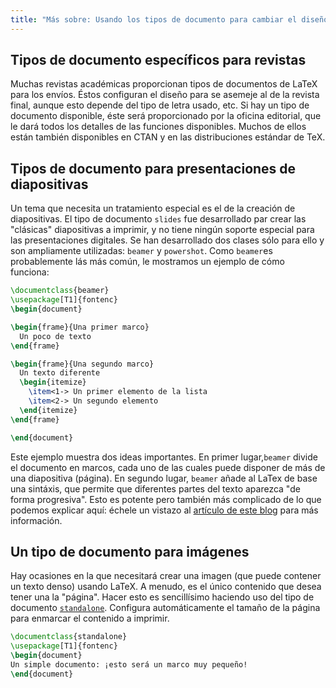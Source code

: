 ```yaml
---
title: "Más sobre: Usando los tipos de documento para cambiar el diseño"
---
```


## Tipos de documento específicos para revistas

Muchas revistas académicas proporcionan tipos de documentos de LaTeX
para los envíos. Éstos configuran el diseño para se asemeje al de la 
revista final, aunque esto depende del tipo de letra usado, etc. Si hay
un tipo de documento disponible, éste será proporcionado por la oficina
editorial, que le dará todos los detalles de las funciones disponibles.
Muchos de ellos están también disponibles en CTAN y en las distribuciones
estándar de TeX.

## Tipos de documento para presentaciones de diapositivas

Un tema que necesita un tratamiento especial es el de la creación de diapositivas. El tipo de
documento `slides` fue desarrollado par crear las "clásicas" diapositivas a imprimir, y no tiene 
ningún soporte especial para las presentaciones digitales. Se han desarrollado dos clases sólo para ello
y son ampliamente utilizadas: `beamer` y `powershot`. Como `beamer`es probablemente lás más
común, le mostramos un ejemplo de cómo funciona:

```latex
\documentclass{beamer}
\usepackage[T1]{fontenc}
\begin{document}

\begin{frame}{Una primer marco}
  Un poco de texto
\end{frame}

\begin{frame}{Una segundo marco}
  Un texto diferente
  \begin{itemize}
    \item<1-> Un primer elemento de la lista
    \item<2-> Un segundo elemento
  \end{itemize}
\end{frame}

\end{document}
```

Este ejemplo muestra dos ideas importantes. En primer lugar,`beamer` divide el documento
en marcos, cada uno de las cuales puede disponer de más de una diapositiva (página). En segundo
lugar, `beamer` añade al LaTex de base una sintáxis, que permite que diferentes partes del texto 
aparezca "de forma progresiva". Esto es potente pero también más complicado de lo que podemos 
explicar aquí: échele un vistazo al [artículo de este blog](https://www.texdev.net/2014/01/17/the-beamer-slide-overlay-concept/) para
más información.

## Un tipo de documento para imágenes

Hay ocasiones en la que necesitará crear una imagen (que puede contener un texto denso)
usando LaTeX. A menudo, es el único contenido que desea tener una la "página". Hacer esto
es sencillísimo haciendo uso del tipo de documento [`standalone`](https://ctan.org/pkg/standalone).
Configura automáticamente el tamaño de la página para enmarcar el contenido a imprimir.

```latex
\documentclass{standalone}
\usepackage[T1]{fontenc}
\begin{document}
Un simple documento: ¡esto será un marco muy pequeño!
\end{document}
```

